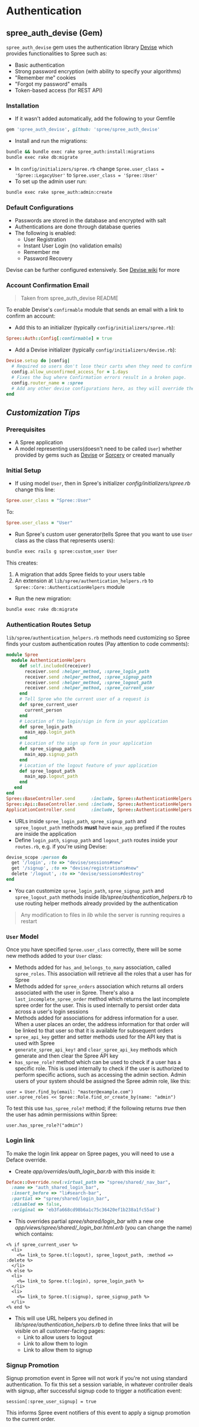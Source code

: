 # Authentication

## spree_auth_devise (Gem)
`spree_auth_devise` gem uses the authentication library
[Devise](https://github.com/plataformatec/devise/wiki) which provides functionalities to Spree
such as:
- Basic authentication
- Strong password encryption (with ability to specify your algorithms)
- "Remember me" cookies
- "Forgot my password" emails
- Token-based access (for REST API)

### Installation
* If it wasn't added automatically, add the following to your Gemfile
```ruby
gem 'spree_auth_devise', github: 'spree/spree_auth_devise'
```
* Install and run the migrations:
```bash
bundle && bundle exec rake spree_auth:install:migrations
bundle exec rake db:migrate
```
* In `config/initializers/spree.rb` change `Spree.user_class = 'Spree::LegacyUser'` to
`Spree.user_class = 'Spree::User'`
* To set up the admin user run:
```bash
bundle exec rake spree_auth:admin:create
```

### Default Configurations
* Passwords are stored in the database and encrypted with salt
* Authentications are done through database queries
* The following is enabled:
  * User Registration
  * Instant User Login (no validation emails)
  * Remember me
  * Password Recovery

Devise can be further configured extensively. See
[Devise wiki](https://github.com/plataformatec/devise/wiki) for more

### Account Confirmation Email
> Taken from spree_auth_devise README

To enable Devise's `confirmable` module that sends an email with a link to confirm an account:
* Add this to an initializer (typically `config/initializers/spree.rb`):
```ruby
Spree::Auth::Config[:confirmable] = true
```
* Add a Devise initializer (typically `config/initializers/devise.rb`):
```ruby
Devise.setup do |config|
  # Required so users don't lose their carts when they need to confirm
  config.allow_unconfirmed_access_for = 1.days
  # Fixes the bug where Confirmation errors result in a broken page.
  config.router_name = :spree
  # Add any other devise configurations here, as they will override the defaults provided by spree_auth_devise.
end
```

## *Customization Tips*
### Prerequisites
* A Spree application
* A model representing users(doesn't need to be called `User`) whether provided by gems such as
[Devise](https://github.com/plataformatec/devise) or
[Sorcery](https://github.com/NoamB/sorcery) or created manually

### Initial Setup
* If using model `User`, then in Spree's initializer *config/initializers/spree.rb* change this line:
```ruby
Spree.user_class = "Spree::User"
```
To:
```ruby
Spree.user_class = "User"
```
* Run Spree's custom user generator(tells Spree that you want to use `User` class as the class
that represents users):

```bash
bundle exec rails g spree:custom_user User
```
This creates:
1. A migration that adds Spree fields to your users table
2. An extension at `lib/spree/authentication_helpers.rb` to
  `Spree::Core::AuthenticationHelpers` module


* Run the new migration:
```bash
bundle exec rake db:migrate
```

### Authentication Routes Setup
`lib/spree/authentication_helpers.rb` methods need customizing so Spree finds your custom
authentication routes (Pay attention to code comments):
```ruby
module Spree
  module AuthenticationHelpers
     def self.included(receiver)
       receiver.send :helper_method, :spree_login_path
       receiver.send :helper_method, :spree_signup_path
       receiver.send :helper_method, :spree_logout_path
       receiver.send :helper_method, :spree_current_user
     end
     # Tell Spree who the current user of a request is
     def spree_current_user
       current_person
     end
     # Location of the login/sign in form in your application
     def spree_login_path
       main_app.login_path
     end
     # Location of the sign up form in your application
     def spree_signup_path
       main_app.signup_path
     end
     # Location of the logout feature of your application
     def spree_logout_path
       main_app.logout_path
     end
   end
end
Spree::BaseController.send      :include, Spree::AuthenticationHelpers
Spree::Api::BaseController.send :include, Spree::AuthenticationHelpers
ApplicationController.send      :include, Spree::AuthenticationHelpers
```
* URLs inside `spree_login_path`, `spree_signup_path` and `spree_logout_path` methods **must**
have `main_app` prefixed if the routes are inside the application
* Define `login_path`, `signup_path` and `logout_path` routes inside your `routes.rb`, e.g. if
you're using Devise:
```ruby
devise_scope :person do
  get '/login', :to => "devise/sessions#new"
  get '/signup', :to => "devise/registrations#new"
  delete '/logout', :to => "devise/sessions#destroy"
end
```
* You can customize `spree_login_path`, `spree_signup_path` and `spree_logout_path` methods
inside *lib/spree/authentication_helpers.rb* to use routing helper methods already provided by the authentication

> Any modification to files in *lib* while the server is running requires a restart

### `User` Model
Once you have specified `Spree.user_class` correctly, there will be
some new methods added to your `User` class:

* Methods added for `has_and_belongs_to_many` association, called `spree_roles`. This
association will retrieve all the roles that a user has for Spree
* Methods added for `spree_orders` association which returns all orders associated with the
user in Spree. There's also a `last_incomplete_spree_order` method which returns the last
incomplete spree order for the user. This is used internally to persist order data across a
user's login sessions
* Methods added for associations for address information for a user. When a user places an
order, the address information for that order will be linked to that user so that it is available
for subsequent orders
* `spree_api_key` getter and setter methods used for the API key that is used with Spree
* `generate_spree_api_key!` and `clear_spree_api_key` methods which generate and then clear the
Spree API key
* `has_spree_role?` method which can be used to check if a user has a specific role. This is used
internally to check if the user is authorized to perform specific actions, such as accessing the
admin section. Admin users of your system should be assigned the Spree admin role, like this:
```
user = User.find_by(email: "master@example.com")
user.spree_roles << Spree::Role.find_or_create_by(name: "admin")
```
To test this use `has_spree_role?` method; if the following returns *true* then the user has admin
permissions within Spree:
```
user.has_spree_role?("admin")
```

### Login link
To make the login link appear on Spree pages, you will need to use a Deface override.

* Create *app/overrides/auth_login_bar.rb* with this inside it:
```ruby
Deface::Override.new(:virtual_path => "spree/shared/_nav_bar",
  :name => "auth_shared_login_bar",
  :insert_before => "li#search-bar",
  :partial => "spree/shared/login_bar",
  :disabled => false,
  :original => 'eb3fa668cd98b6a1c75c36420ef1b238a1fc55ad')
```
* This overrides partial *spree/shared/login_bar* with a new one
*app/views/spree/shared/_login_bar.html.erb* (you can change the name) which contains:
```erb
<% if spree_current_user %>
  <li>
    <%= link_to Spree.t(:logout), spree_logout_path, :method => :delete %>
  </li>
<% else %>
  <li>
    <%= link_to Spree.t(:login), spree_login_path %>
  </li>
  <li>
    <%= link_to Spree.t(:signup), spree_signup_path %>
  </li>
<% end %>
```
* This will use URL helpers you defined in *lib/spree/authentication_helpers.rb* to
define three links that will be visible on all customer-facing pages:
    * Link to allow users to logout
    * Link to allow them to login
    * Link to allow them to signup

### Signup Promotion
Signup promotion event in Spree will not work if you're not using standard authentication.
To fix this set a session variable, in whatever controller deals with signup, after successful
signup code to trigger a notification event:
```
session[:spree_user_signup] = true
```
This informs Spree event notifiers of this event to apply a signup promotion to the current order.

